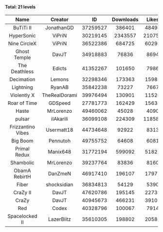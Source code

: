 #### Total: 21 levels

| Name | Creator | ID | Downloads | Likes |
|:---:|:---:|:---:|:---:|:---:|
| BuTiTi II | JonathanGD | 37259527 | 386401 | 48494
| HyperSonic | ViPriN | 30219145 | 2343557 | 210754
| Nine CircleX | ViPriN | 36522386 | 684725 | 60297
| Ghost Temple | DavJT | 34918883 | 76836 | 8694
| The Deathless | Edicts | 41352267 | 101650 | 7986
| Decimation | Lemons | 32298346 | 173363 | 15985
| Lightning | RyanAB | 35842238 | 73227 | 7667
| Violently X | TheRealDorami | 39976494 | 130901 | 11526
| Roar of Time | GDSpeed | 27781773 | 162429 | 15631
| Haste | MrLorenzo | 49460062 | 45028 | 4090
| pulsar | iIAkariIi | 36099108 | 224309 | 118585
| Frizzantino Vibes | Usermatt18 | 44734648 | 92922 | 8313
| Big Boom | Pennutoh | 49755752 | 64608 | 6081
| Primal Redux | Manix648 | 31772194 | 599092 | 51821
| Shambolic | MrLorenzo | 39237764 | 83836 | 8160
| ObamA RebirtH | DanZmeN | 46917410 | 196107 | 17972
| Fiber | shocksidian | 36834813 | 54129 | 5390
| CraZy II | DavJT | 47620786 | 195145 | 22735
| CraZy | DavJT | 40945673 | 466231 | 39107
| Red | Codex | 40328796 | 100067 | 7914
| Spacelocked II | LazerBlitz | 35610305 | 198802 | 20582
